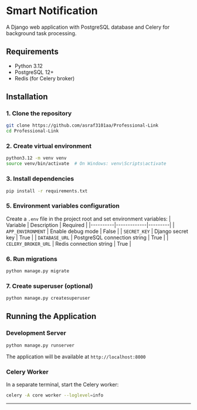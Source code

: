 # Smart Notification
A Django web application with PostgreSQL database and Celery for background task processing.

## Requirements

- Python 3.12
- PostgreSQL 12+
- Redis (for Celery broker)

## Installation

### 1. Clone the repository

```bash
git clone https://github.com/asraf3101aa/Professional-Link
cd Professional-Link
```

### 2. Create virtual environment

```bash
python3.12 -m venv venv
source venv/bin/activate  # On Windows: venv\Scripts\activate
```

### 3. Install dependencies

```bash
pip install -r requirements.txt
```

### 5. Environment variables configuration

Create a `.env` file in the project root and set environment variables:
| Variable | Description | Required |
|----------|-------------|---------|
| `APP_ENVIRONMENT` | Enable debug mode | False |
| `SECRET_KEY` | Django secret key | True |
| `DATABASE_URL` | PostgreSQL connection string | True |
| `CELERY_BROKER_URL` | Redis connection string | True |


### 6. Run migrations

```bash
python manage.py migrate
```

### 7. Create superuser (optional)

```bash
python manage.py createsuperuser
```

## Running the Application

### Development Server

```bash
python manage.py runserver
```

The application will be available at `http://localhost:8000`

### Celery Worker

In a separate terminal, start the Celery worker:

```bash
celery -A core worker --loglevel=info
```
---
